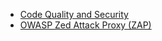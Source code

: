 - [Code Quality and Security](https://www.sonarqube.org/)
- [OWASP Zed Attack Proxy (ZAP)](https://www.zaproxy.org/)

